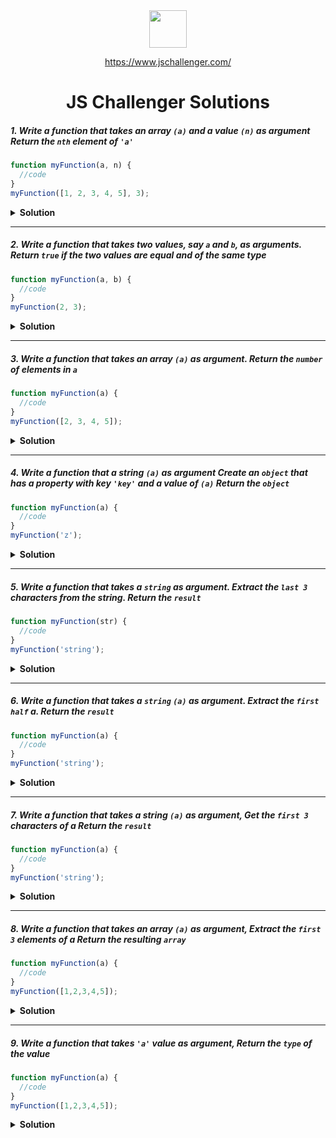 <div align="center">
  <img height="60" src="https://img.icons8.com/color/344/javascript.png">
  
   <a href="https://www.jschallenger.com/">https://www.jschallenger.com/</a>
  <h1>JS Challenger Solutions</h1>
</div>

##### 1. Write a function that takes an array `(a)` and a value `(n)` as argument Return the `nth` element of `'a'`

```javascript
function myFunction(a, n) {
  //code
}
myFunction([1, 2, 3, 4, 5], 3);
```

<details><summary><b>Solution</b></summary>

```javascript
function myFunction(a, n) {
  return a[n - 1];
}
console.log(myFunction([1, 2, 3, 4, 5], 3));
```

</details>

---

##### 2. Write a function that takes two values, say `a` and `b`, as arguments. Return `true` if the two values are equal and of the same type

```javascript
function myFunction(a, b) {
  //code
}
myFunction(2, 3);
```

<details><summary><b>Solution</b></summary>

```javascript
function myFunction(a, b) {
  return a === b;
}
console.log(myFunction(2, 3));
```

</details>

---

##### 3. Write a function that takes an array `(a)` as argument. Return the `number` of elements in `a`

```javascript
function myFunction(a) {
  //code
}
myFunction([2, 3, 4, 5]);
```

<details><summary><b>Solution</b></summary>

```javascript
function myFunction(a) {
  return a.length;
}
console.log(myFunction([1, 2, 2, 4]));
```

</details>

---
##### 4. Write a function that a string `(a)` as argument Create an `object` that has a property with key `'key'` and a value of `(a)` Return the `object`

```javascript
function myFunction(a) {
  //code
}
myFunction('z');
```

<details><summary><b>Solution</b></summary>

```javascript
function myFunction(a) {
  return {key:a};
}
console.log(myFunction('z'));
```

</details>

---
##### 5. Write a function that takes a `string` as argument. Extract the `last 3` characters from the string. Return the `result`

```javascript
function myFunction(str) {
  //code
}
myFunction('string');
```

<details><summary><b>Solution</b></summary>

```javascript
function myFunction(str) {
  return str.slice(-3);
}
console.log(myFunction('string'));
```

</details>

---
##### 6. Write a function that takes a `string` `(a)` as argument. Extract the `first half` a. Return the `result`

```javascript
function myFunction(a) {
  //code
}
myFunction('string');
```

<details><summary><b>Solution</b></summary>

```javascript
function myFunction(a) {
  return a.slice(0, a.length/2);
}
console.log(myFunction('string'));
```

</details>

---
##### 7. Write a function that takes a string `(a)` as argument, Get the `first 3` characters of a Return the `result`

```javascript
function myFunction(a) {
  //code
}
myFunction('string');
```

<details><summary><b>Solution</b></summary>

```javascript
function myFunction(a) {
  return a.slice(0, 3);
}
console.log(myFunction('string'));
```

</details>

---
##### 8. Write a function that takes an array `(a)` as argument, Extract the `first 3` elements of a Return the resulting `array`

```javascript
function myFunction(a) {
  //code
}
myFunction([1,2,3,4,5]);
```

<details><summary><b>Solution</b></summary>

```javascript
function myFunction(a) {
  return a.slice(0, 3);
}
console.log(myFunction([1,2,3,4,5]));
```

</details>

---
##### 9. Write a function that takes `'a'` value as argument, Return the `type` of the value

```javascript
function myFunction(a) {
  //code
}
myFunction([1,2,3,4,5]);
```

<details><summary><b>Solution</b></summary>

```javascript
function myFunction(a) {
  return typeof a;
}
console.log(myFunction([1,2,3,4,5]));
```

</details>
